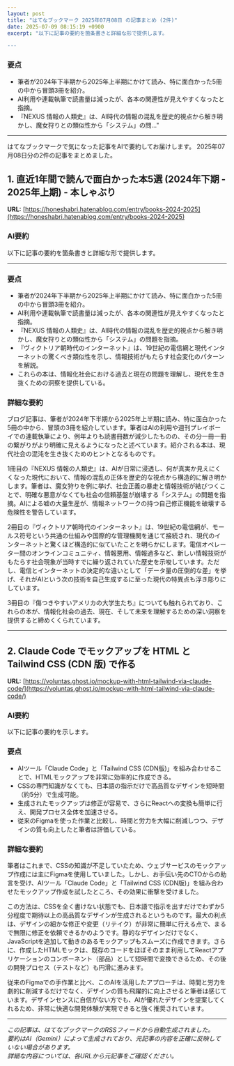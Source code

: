 ```yaml
---
layout: post
title: "はてなブックマーク 2025年07月08日 の記事まとめ (2件)"
date: 2025-07-09 08:15:19 +0900
excerpt: "以下に記事の要約を箇条書きと詳細な形で提供します。

---
```


### 要点

*   筆者が2024年下半期から2025年上半期にかけて読み、特に面白かった5冊の中から冒頭3冊を紹介。
*   AI利用や連載執筆で読書量は減ったが、各本の関連性が見えやすくなったと指摘。
*   『NEXUS 情報の人類史』は、AI時代の情報の混乱を歴史的視点から解き明かし、魔女狩りとの類似性から「システム」の問..."
---

はてなブックマークで気になった記事をAIで要約してお届けします。
2025年07月08日分の2件の記事をまとめました。

## 1. 直近1年間で読んで面白かった本5選 (2024年下期 - 2025年上期) - 本しゃぶり

**URL:** [https://honeshabri.hatenablog.com/entry/books-2024-2025](https://honeshabri.hatenablog.com/entry/books-2024-2025)

### AI要約

以下に記事の要約を箇条書きと詳細な形で提供します。

---

### 要点

*   筆者が2024年下半期から2025年上半期にかけて読み、特に面白かった5冊の中から冒頭3冊を紹介。
*   AI利用や連載執筆で読書量は減ったが、各本の関連性が見えやすくなったと指摘。
*   『NEXUS 情報の人類史』は、AI時代の情報の混乱を歴史的視点から解き明かし、魔女狩りとの類似性から「システム」の問題を指摘。
*   『ヴィクトリア朝時代のインターネット』は、19世紀の電信網と現代インターネットの驚くべき類似性を示し、情報技術がもたらす社会変化のパターンを解説。
*   これらの本は、情報化社会における過去と現在の問題を理解し、現代を生き抜くための洞察を提供している。

### 詳細な要約

ブログ記事は、筆者が2024年下半期から2025年上半期に読み、特に面白かった5冊の中から、冒頭の3冊を紹介しています。筆者はAIの利用や週刊プレイボーイでの連載執筆により、例年よりも読書冊数が減少したものの、その分一冊一冊の繋がりがより明確に見えるようになったと述べています。紹介される本は、現代社会の混沌を生き抜くためのヒントとなるものです。

1冊目の『NEXUS 情報の人類史』は、AIが日常に浸透し、何が真実か見えにくくなった現代において、情報の混乱の正体を歴史的な視点から構造的に解き明かします。筆者は、魔女狩りを例に挙げ、社会正義の暴走と情報技術が結びつくことで、明確な悪意がなくても社会の信頼基盤が崩壊する「システム」の問題を指摘。AIによる嘘の大量生産が、情報ネットワークの持つ自己修正機能を破壊する危険性を警告しています。

2冊目の『ヴィクトリア朝時代のインターネット』は、19世紀の電信網が、モールス符号という共通の仕組みや国際的な管理機関を通じて接続され、現代のインターネットと驚くほど構造的に似ていたことを明らかにします。電信オペレーター間のオンラインコミュニティ、情報悪用、情報過多など、新しい情報技術がもたらす社会現象が当時すでに繰り返されていた歴史を示唆しています。ただし、電信とインターネットの決定的な違いとして「データ量の圧倒的な差」を挙げ、それがAIという次の技術を自己生成するに至った現代の特異点も浮き彫りにしています。

3冊目の『傷つきやすいアメリカの大学生たち』についても触れられており、これらの本が、情報化社会の過去、現在、そして未来を理解するための深い洞察を提供すると締めくくられています。

---

## 2. Claude Code でモックアップを HTML と Tailwind CSS (CDN 版) で作る

**URL:** [https://voluntas.ghost.io/mockup-with-html-tailwind-via-claude-code/](https://voluntas.ghost.io/mockup-with-html-tailwind-via-claude-code/)

### AI要約

以下に記事の要約を示します。

### 要点

*   AIツール「Claude Code」と「Tailwind CSS (CDN版)」を組み合わせることで、HTMLモックアップを非常に効率的に作成できる。
*   CSSの専門知識がなくても、日本語の指示だけで高品質なデザインを短時間（約5分）で生成可能。
*   生成されたモックアップは修正が容易で、さらにReactへの変換も簡単に行え、開発プロセス全体を加速させる。
*   従来のFigmaを使った作業と比較し、時間と労力を大幅に削減しつつ、デザインの質も向上したと筆者は評価している。

### 詳細な要約

筆者はこれまで、CSSの知識が不足していたため、ウェブサービスのモックアップ作成には主にFigmaを使用していました。しかし、お手伝い先のCTOからの助言を受け、AIツール「Claude Code」と「Tailwind CSS (CDN版)」を組み合わせたモックアップ作成を試したところ、その効果に衝撃を受けました。

この方法は、CSSを全く書けない状態でも、日本語で指示を出すだけでわずか5分程度で期待以上の高品質なデザインが生成されるというものです。最大の利点は、デザインの細かな修正や変更（リテイク）が非常に簡単に行える点で、まるで無限に修正を依頼できるかのようです。静的なデザインだけでなく、JavaScriptを追加して動きのあるモックアップもスムーズに作成できます。さらに、作成したHTMLモックは、既存のコードをほぼそのまま利用してReactアプリケーションのコンポーネント（部品）として短時間で変換できるため、その後の開発プロセス（テストなど）も円滑に進みます。

従来のFigmaでの手作業と比べ、このAIを活用したアプローチは、時間と労力を劇的に削減するだけでなく、デザインの質も飛躍的に向上させると筆者は感じています。デザインセンスに自信がない方でも、AIが優れたデザインを提案してくれるため、非常に快適な開発体験が実現できると強く推奨されています。

---

*この記事は、はてなブックマークのRSSフィードから自動生成されました。*  
*要約はAI（Gemini）によって生成されており、元記事の内容を正確に反映していない場合があります。*  
*詳細な内容については、各URLから元記事をご確認ください。*
